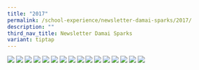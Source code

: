 ```yaml
---
title: "2017"
permalink: /school-experience/newsletter-damai-sparks/2017/
description: ""
third_nav_title: Newsletter Damai Sparks
variant: tiptap
---
```

<a href="/images/DamaiBuzz/2017%20DMPS_BuzzNews_Page_1.jpeg"><img src="/images/DamaiBuzz/2017%20DMPS_BuzzNews_Page_1.jpeg"></a>
<a href="/images/DamaiBuzz/2017%20DMPS_BuzzNews_Page_2.jpeg"><img src="/images/DamaiBuzz/2017%20DMPS_BuzzNews_Page_2.jpeg"></a>
<a href="/images/DamaiBuzz/2017%20DMPS_BuzzNews_Page_3.jpeg"><img src="/images/DamaiBuzz/2017%20DMPS_BuzzNews_Page_3.jpeg"></a>
<a href="/images/DamaiBuzz/2017%20DMPS_BuzzNews_Page_4.jpeg"><img src="/images/DamaiBuzz/2017%20DMPS_BuzzNews_Page_4.jpeg"></a>
<a href="/images/DamaiBuzz/2017%20DMPS_BuzzNews_Page_5.jpeg"><img src="/images/DamaiBuzz/2017%20DMPS_BuzzNews_Page_5.jpeg"></a>
<a href="/images/DamaiBuzz/2017%20DMPS_BuzzNews_Page_6.jpeg"><img src="/images/DamaiBuzz/2017%20DMPS_BuzzNews_Page_6.jpeg"></a>
<a href="/images/DamaiBuzz/2017%20DMPS_BuzzNews_Page_7.jpeg"><img src="/images/DamaiBuzz/2017%20DMPS_BuzzNews_Page_7.jpeg"></a>
<a href="/images/DamaiBuzz/2017%20DMPS_BuzzNews_Page_8.jpeg"><img src="/images/DamaiBuzz/2017%20DMPS_BuzzNews_Page_8.jpeg"></a>
<a href="/images/DamaiBuzz/DMPS_BuzzNews_Sem2_Final-1.jpeg"><img src="/images/DamaiBuzz/DMPS_BuzzNews_Sem2_Final-1.jpeg"></a>
<a href="/images/DamaiBuzz/DMPS_BuzzNews_Sem2_Final-2.jpeg"><img src="/images/DamaiBuzz/DMPS_BuzzNews_Sem2_Final-2.jpeg"></a>
<a href="/images/DamaiBuzz/DMPS_BuzzNews_Sem2_Final-3.jpeg"><img src="/images/DamaiBuzz/DMPS_BuzzNews_Sem2_Final-3.jpeg"></a>
<a href="/images/DamaiBuzz/DMPS_BuzzNews_Sem2_Final-4.jpeg"><img src="/images/DamaiBuzz/DMPS_BuzzNews_Sem2_Final-4.jpeg"></a>
<a href="/images/DamaiBuzz/DMPS_BuzzNews_Sem2_Final-5.jpeg"><img src="/images/DamaiBuzz/DMPS_BuzzNews_Sem2_Final-5.jpeg"></a>
<a href="/images/DamaiBuzz/DMPS_BuzzNews_Sem2_Final-6.jpeg"><img src="/images/DamaiBuzz/DMPS_BuzzNews_Sem2_Final-6.jpeg"></a>
<a href="/images/DamaiBuzz/DMPS_BuzzNews_Sem2_Final-7.jpeg"><img src="/images/DamaiBuzz/DMPS_BuzzNews_Sem2_Final-7.jpeg"></a>
<a href="/images/DamaiBuzz/DMPS_BuzzNews_Sem2_Final-8.jpeg"><img src="/images/DamaiBuzz/DMPS_BuzzNews_Sem2_Final-8.jpeg"></a>